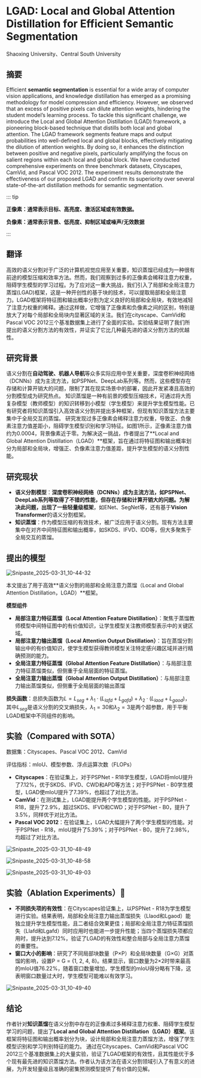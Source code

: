 # LGAD: Local and Global Attention Distillation for Efficient Semantic Segmentation

<ArticleMetadata/>

Shaoxing University、Central South University

## 摘要

Efficient **semantic segmentation** is essential for a wide array of computer vision applications, and knowledge distillation has emerged as a promising methodology for model compression and efficiency. However, we observed that an excess of positive pixels can dilute attention weights, hindering the student model’s learning process. To tackle this significant challenge, we introduce the Local and Global Attention Distillation (LGAD) framework, a pioneering block-based technique that distills both local and global attention. The LGAD framework segments feature maps and output probabilities into well-defined local and global blocks, effectively mitigating the dilution of attention weights. By doing so, it enhances the distinction between positive and negative pixels, particularly amplifying the focus on salient regions within each local and global block. We have conducted comprehensive experiments on three benchmark datasets, Cityscapes, CamVid, and Pascal VOC 2012. The experiment results demonstrate the effectiveness of our proposed LGAD and confirm its superiority over several state-of-the-art distillation methods for semantic segmentation.

::: tip

**正像素：通常表示目标、高亮度、激活区域或有效数据。**

**负像素：通常表示背景、低亮度、抑制区域或噪声/无效数据**

:::

## 翻译

高效的语义分割对于广泛的计算机视觉应用至关重要，知识蒸馏已经成为一种很有前途的模型压缩和效率方法。然而，我们观察到过多的正像素会稀释注意力权重，阻碍学生模型的学习过程。为了应对这一重大挑战，我们引入了局部和全局注意力蒸馏(LGAD)框架，这是一种开创性的基于块的技术，可以提取局部和全局注意力。LGAD框架将特征图和输出概率分割为定义良好的局部和全局块，有效地减轻了注意力权重的稀释。通过这样做，它增强了正像素和负像素之间的区别，特别是放大了对每个局部和全局块内显著区域的关注。我们在cityscape、CamVid和Pascal VOC 2012三个基准数据集上进行了全面的实验。实验结果证明了我们所提出的语义分割方法的有效性，并证实了它比几种最先进的语义分割方法的优越性。

## 研究背景



语义分割在**自动驾驶、机器人导航**等众多实际应用中至关重要，深度卷积神经网络（DCNNs）成为主流方法，如PSPNet、DeepLab系列等。然而，这些模型存在存储和计算开销大的问题，限制了其在现实场景中的部署，因此开发紧凑且高效的分割模型成为研究热点。 知识蒸馏是一种有前景的模型压缩技术，可通过将大而复杂模型（教师模型）的知识转移到小模型（学生模型）来提升学生模型性能。已有研究者将知识蒸馏引入高效语义分割并提出多种框架，但现有知识蒸馏方法主要集中于全局交互的蒸馏。 研究发现过多正像素会稀释注意力权重，导致正、负像素注意力值差距小，阻碍学生模型识别和学习特征。如图1所示，正像素注意力值约为0.0004，背景像素近于零。为解决这一挑战，作者提出了**Local and Global Attention Distillation（LGAD）**框架，旨在通过将特征图和输出概率划分为局部和全局块，增强正、负像素注意力值差距，提升学生模型的语义分割性能。 

## 研究现状



- **语义分割模型**：**深度卷积神经网络（DCNNs）**成为主流方法，如PSPNet、DeepLab系列等取得了不错的性能，但存在存储和计算开销大的问题。为解决此问题，出现了一些**轻量级框架**，如ENet、SegNet等，还有基于**Vision Transformer**的语义分割框架。
- **知识蒸馏**：作为模型压缩的有效技术，被广泛应用于语义分割。现有方法主要集中在对齐中间特征图和输出概率，如SKDS、IFVD、IDD等，但大多聚焦于全局交互的蒸馏。

## 提出的模型

![Snipaste_2025-03-31_10-44-32](https://yangyang666.oss-cn-chengdu.aliyuncs.com/images/Snipaste_2025-03-31_10-44-32.png)

本文提出了用于高效**语义分割的局部和全局注意力蒸馏（Local and Global Attention Distillation，LGAD）**框架。

**模型组件**

- **局部注意力特征蒸馏（Local Attention Feature Distillation）**：聚焦于蒸馏教师模型中间特征图中的有价值知识，让学生模型关注教师模型表示中的关键区域。
- **局部注意力输出蒸馏（Local Attention Output Distillation）**：旨在蒸馏分割输出中的有价值知识，使学生模型获得教师模型关注特定感兴趣区域并进行精确预测的能力。
- **全局注意力特征蒸馏（Global Attention Feature Distillation）**：与局部注意力特征蒸馏类似，但侧重于全局层面的特征蒸馏。
- **全局注意力输出蒸馏（Global Attention Output Distillation）**：与局部注意力输出蒸馏类似，但侧重于全局层面的输出蒸馏



**损失函数**：总损失函数为$L = L_{seg} + \lambda_1 \cdot (L_{lafd} + L_{gafd}) + \lambda_2 \cdot (L_{laod} + L_{gaod})$，其中$L_{seg}$是语义分割的交叉熵损失，$\lambda_1 = 30$和$\lambda_2 = 3$是两个超参数，用于平衡LGAD框架中不同组件的影响。



## 实验（Compared with SOTA）

数据集：Cityscapes、Pascal VOC 2012、CamVid

评估指标：mIoU、模型参数、浮点运算次数（FLOPs）



- **Cityscapes**：在验证集上，对于PSPNet - R18学生模型，LGAD将mIoU提升了7.12%，优于SKDS、IFVD、CWD和APD等方法；对于PSPNet - B0学生模型，LGAD使mIoU提升了7.39%，也超过了对比方法。
- **CamVid**：在测试集上，LGAD能提升两个学生模型的性能。对于PSPNet - R18，提升了2.9%，超过SKDS、IFVD和CWD；对于PSPNet - B0，提升了3.5%，同样优于对比方法。
- **Pascal VOC 2012**：在验证集上，LGAD大幅提升了两个学生模型的性能。对于PSPNet - R18，mIoU提升了5.39%；对于PSPNet - B0，提升了2.98%，均超过了对比方法。

![Snipaste_2025-03-31_10-48-49](https://yangyang666.oss-cn-chengdu.aliyuncs.com/images/Snipaste_2025-03-31_10-48-49.png)





![Snipaste_2025-03-31_10-48-58](https://yangyang666.oss-cn-chengdu.aliyuncs.com/images/Snipaste_2025-03-31_10-48-58.png)



![Snipaste_2025-03-31_10-49-03](https://yangyang666.oss-cn-chengdu.aliyuncs.com/images/Snipaste_2025-03-31_10-49-03.png)









## 实验（Ablation Experiments）:1st_place_medal:



- **不同损失项的有效性**：在Cityscapes验证集上，以PSPNet - R18为学生模型进行实验。结果表明，局部和全局注意力输出蒸馏损失（Llaod和Lgaod）能独立提升学生模型性能，且二者结合效果更佳；局部和全局注意力特征蒸馏损失（Llafd和Lgafd）同时应用时也能进一步提升性能；当四个蒸馏损失项都应用时，提升达到7.12%，验证了LGAD的有效性和整合局部与全局注意力蒸馏的重要性。
- **窗口大小的影响**：研究了不同局部块数量（P×P）和全局块数量（G×G）对蒸馏的影响，设置P = G = {1, 2, 4, 8}。结果显示，窗口数量为2×2时带来最高的mIoU值76.22%，随着窗口数量增加，学生模型的mIoU得分略有下降，这表明窗口数量过大时，学生模型可能难以有效学习。



![Snipaste_2025-03-31_10-49-40](https://yangyang666.oss-cn-chengdu.aliyuncs.com/images/Snipaste_2025-03-31_10-49-40.png)



## 结论

作者针对**知识蒸馏**在语义分割中存在的正像素过多稀释注意力权重、阻碍学生模型学习的问题，提出了**Local and Global Attention Distillation（LGAD）框架**。该框架将特征图和输出概率划分为块，设计局部和全局注意力蒸馏方法，增强了学生模型识别和学习判别特征的能力。 通过在Cityscapes、CamVid和Pascal VOC 2012三个基准数据集上的大量实验，验证了LGAD框架的有效性，且其性能优于多个现有最先进的知识蒸馏方法。作者认为该方法在语义分割领域引入了有意义的进展，为开发轻量级且准确的密集预测模型提供了有价值的见解。 





